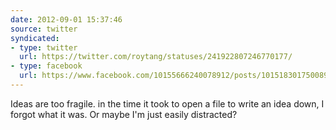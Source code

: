 ```yaml
---
date: 2012-09-01 15:37:46
source: twitter
syndicated:
- type: twitter
  url: https://twitter.com/roytang/statuses/241922807246770177/
- type: facebook
  url: https://www.facebook.com/10155666240078912/posts/10151830175008912
---
```


Ideas are too fragile. in the time it took to open a file to write an idea down, I forgot what it was. Or maybe I'm just easily distracted?